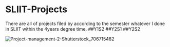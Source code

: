 # SLIIT-Projects
There are all of projects filed by according to the semester whatever I done in SLIIT within the 4years degree time.
##Y1S2
##Y2S1
##Y2S2

![Project-management-2-Shutterstock_706715482](https://user-images.githubusercontent.com/81065679/162667478-efd28b5d-7153-467a-9e2b-ee156a13a5c2.jpg)
